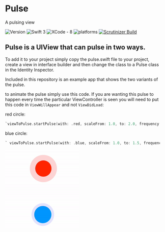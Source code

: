# Pulse
A pulsing view

![Version](https://img.shields.io/badge/Release-v1-Red.svg)
![Swift 3](https://img.shields.io/badge/Swift-3.x-orange.svg)
![XCode - 8](https://img.shields.io/badge/XCode%20Version-8%20-red.svg)
![platforms](https://img.shields.io/badge/platforms-iOS%20-lightgrey.svg)
[![Scrutinizer Build](https://img.shields.io/scrutinizer/build/g/filp/whoops.svg?maxAge=2592000)]()

## Pulse is a UIView that can pulse in two ways.
To add it to your project simply copy the pulse.swift file to your project, create a view in interface builder and then change the class to a Pulse class in the Identity Inspector.

Included in this repository is an example app that shows the two variants of the pulse.

to animate the pulse simply use this code. If you are wanting this pulse to happen every time the particular ViewController is seen you will need to put this code in `ViewWillAppear` and not `ViewDidLoad`:

red circle:
```Objective-C
`viewToPulse.startPulse(with: .red, scaleFrom: 1.0, to: 2.0, frequency: 1.0, opacity: 0.5, animation: .radarPulsing)`
```
blue circle:
```Objective-C
` viewToPulse.startPulse(with: .blue, scaleFrom: 1.0, to: 1.5, frequency: 0.5, opacity: 0.1, animation: .regularPulsing)`
```
![Chat Preview](https://github.com/richiehopedbt/Pulse/blob/Beta/pulse.gif) 
